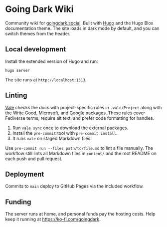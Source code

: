 # Going Dark Wiki

Community wiki for [goingdark.social](https://goingdark.social).
Built with [Hugo](https://gohugo.io) and the Hugo Blox documentation theme.
The site loads in dark mode by default, and you can switch themes from the header.

## Local development

Install the extended version of Hugo and run:

```shell
hugo server
```

The site runs at `http://localhost:1313`.

## Linting

[Vale](https://vale.sh) checks the docs with project-specific rules in `.vale/Project` along with the Write Good, Microsoft, and Google packages. These rules cover Fediverse terms, require alt text, and prefer code formatting for handles.

1. Run `vale sync` once to download the external packages.
2. Install the `pre-commit` tool with `pre-commit install`.
3. It runs `vale` on staged Markdown files.

Use `pre-commit run --files path/to/file.md` to lint a file manually. The workflow still lints all Markdown files in `content/` and the root README on each push and pull request.

## Deployment

Commits to `main` deploy to GitHub Pages via the included workflow.

## Funding

The server runs at home, and personal funds pay the hosting costs. Help keep it running at <https://ko-fi.com/goingdark>.

